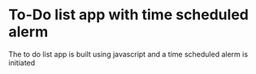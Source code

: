 # To-Do list app with time scheduled alerm
 The to do list app is built using javascript and a time scheduled alerm is initiated
